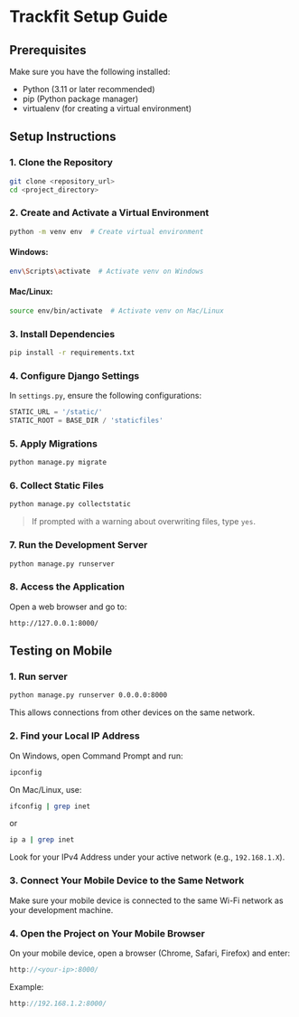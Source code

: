 # Trackfit Setup Guide

## Prerequisites
Make sure you have the following installed:
- Python (3.11 or later recommended)
- pip (Python package manager)
- virtualenv (for creating a virtual environment)

## Setup Instructions

### 1. Clone the Repository
```sh
git clone <repository_url>
cd <project_directory>
```

### 2. Create and Activate a Virtual Environment
```sh
python -m venv env  # Create virtual environment
```
#### **Windows:**
```sh
env\Scripts\activate  # Activate venv on Windows
```
#### **Mac/Linux:**
```sh
source env/bin/activate  # Activate venv on Mac/Linux
```

### 3. Install Dependencies
```sh
pip install -r requirements.txt
```

### 4. Configure Django Settings
In `settings.py`, ensure the following configurations:
```python
STATIC_URL = '/static/'
STATIC_ROOT = BASE_DIR / 'staticfiles'
```

### 5. Apply Migrations
```sh
python manage.py migrate
```

### 6. Collect Static Files
```sh
python manage.py collectstatic
```
> If prompted with a warning about overwriting files, type `yes`.

### 7. Run the Development Server
```sh
python manage.py runserver
```

### 8. Access the Application
Open a web browser and go to:
```
http://127.0.0.1:8000/
```

## Testing on Mobile

### 1. Run server
```sh
python manage.py runserver 0.0.0.0:8000
```
This allows connections from other devices on the same network.

### 2. Find your Local IP Address
On Windows, open Command Prompt and run:
```sh
ipconfig
```
On Mac/Linux, use:
```sh
ifconfig | grep inet
```
or
```sh
ip a | grep inet
```
Look for your IPv4 Address under your active network (e.g., `192.168.1.X`).

### 3. Connect Your Mobile Device to the Same Network
Make sure your mobile device is connected to the same Wi-Fi network as your development machine.

### 4. Open the Project on Your Mobile Browser
On your mobile device, open a browser (Chrome, Safari, Firefox) and enter:
```cpp
http://<your-ip>:8000/
```
Example:
```cpp
http://192.168.1.2:8000/
```